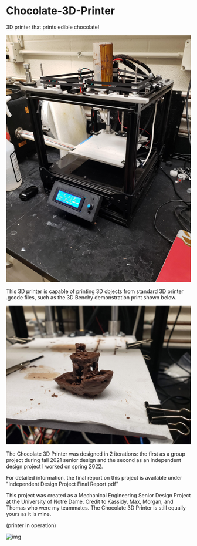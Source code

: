 # Chocolate-3D-Printer

3D printer that prints edible chocolate!
 
![img](Photos/20220502_184859.jpg)

This 3D printer is capable of printing 3D objects from standard 3D printer .gcode files, such as the 3D Benchy demonstration print shown below.

![img](Photos/20220328_180721.jpg)

The Chocolate 3D Printer was designed in 2 iterations: the first as a group project during fall 2021 senior design and the second as an independent design project I worked on spring 2022.

For detailed information, the final report on this project is available under "Independent Design Project Final Report.pdf"

This project was created as a Mechanical Engineering Senior Design Project at the University of Notre Dame. Credit to Kassidy, Max, Morgan, and Thomas who were my teammates. The Chocolate 3D Printer is still equally yours as it is mine.



(printer in operation)

![img](Photos/cube.gif)
